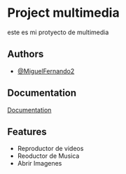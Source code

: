 # Project multimedia

este es mi protyecto de multimedia


## Authors

- [@MiguelFernando2](https://github.com/MiguelFernando2)


## Documentation

[Documentation](https://drive.google.com/drive/folders/1etQ9eIJb4ddfTsy6ORzlFbLgF05cn94E?usp=sharing)


## Features

- Reproductor de videos
- Reoductor de Musica
- Abrir Imagenes

